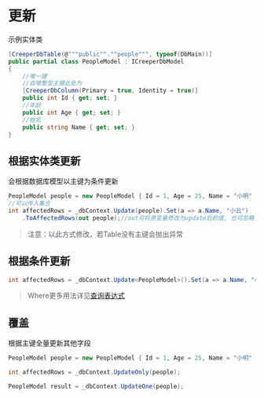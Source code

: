 # 更新
示例实体类
``` C#
[CreeperDbTable(@"""public"".""people""", typeof(DbMain))]
public partial class PeopleModel : ICreeperDbModel
{
    //唯一键
    //自增整型主键此处为
    [CreeperDbColumn(Primary = true, Identity = true)] 
    public int Id { get; set; }
    //年龄
    public int Age { get; set; }
    //姓名
    public string Name { get; set; }
}
```
## 根据实体类更新
会根据数据库模型以主键为条件更新
``` C#
PeopleModel people = new PeopleModel { Id = 1, Age = 25, Name = "小明" };
//可以传入集合
int affectedRows = _dbContext.Update(people).Set(a => a.Name, "小云")
    .ToAffectedRows(out people);//out可将原变量修改为update后的值, 也可忽略
```
> 注意：以此方式修改，若Table没有主键会抛出异常

## 根据条件更新
``` C#
int affectedRows = _dbContext.Update<PeopleModel>().Set(a => a.Name, "小云").Where(a => a.Id == 1).ToAffectedRows();
```
> Where更多用法详见[查询表达式](./SelectExpression.md)

## 覆盖
根据主键全量更新其他字段
``` C#
PeopleModel people = new PeopleModel { Id = 1, Age = 25, Name = "小明" };

int affectedRows = _dbContext.UpdateOnly(people);

PeopleModel result = _dbContext.UpdateOne(people);
```